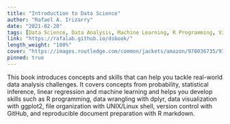 ```yaml
---
title: "Introduction to Data Science"
author: "Rafael A. Irizarry"
date: "2021-02-20"
tags: [Data Science, Data Analysis, Machine Learning, R Programming, Visualization, ggplot2, Unix, Github, R Markdown]
link: "https://rafalab.github.io/dsbook/"
length_weight: "100%"
cover: "https://images.routledge.com/common/jackets/amazon/978036735/9780367357986.jpg"
pinned: true
---
```


This book introduces concepts and skills that can help you tackle real-world data analysis challenges. It covers concepts from probability, statistical inference, linear regression and machine learning and helps you develop skills such as R programming, data wrangling with dplyr, data visualization with ggplot2, file organization with UNIX/Linux shell, version control with GitHub, and reproducible document preparation with R markdown.
